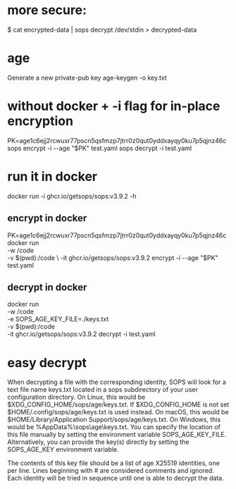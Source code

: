 # more secure:
$ cat encrypted-data | sops decrypt /dev/stdin > decrypted-data

# age
Generate a new private-pub key
age-keygen -o key.txt

# without docker + -i flag for in-place encryption
PK=age1c6ejj2rcwuxr77pscn5qsfmzp7jtrr0z0qut0yddxayqy0ku7p5qjnz46c
sops encrypt -i --age "$PK" test.yaml
sops decrypt -i test.yaml

# run it in docker
docker run -i ghcr.io/getsops/sops:v3.9.2 -h

## encrypt in docker
PK=age1c6ejj2rcwuxr77pscn5qsfmzp7jtrr0z0qut0yddxayqy0ku7p5qjnz46c
docker run \
    -w /code \
    -v $(pwd):/code \
    -it ghcr.io/getsops/sops:v3.9.2 encrypt -i --age "$PK" test.yaml

## decrypt in docker
docker run \
    -w /code \
    -e SOPS_AGE_KEY_FILE=./keys.txt \
    -v $(pwd):/code \
    -it ghcr.io/getsops/sops:v3.9.2 decrypt -i test.yaml

# easy decrypt
When decrypting a file with the corresponding identity, SOPS will look for a text file name keys.txt located in a sops subdirectory of your user configuration directory. On Linux, this would be $XDG_CONFIG_HOME/sops/age/keys.txt. If $XDG_CONFIG_HOME is not set $HOME/.config/sops/age/keys.txt is used instead. On macOS, this would be $HOME/Library/Application Support/sops/age/keys.txt. On Windows, this would be %AppData%\sops\age\keys.txt. You can specify the location of this file manually by setting the environment variable SOPS_AGE_KEY_FILE. Alternatively, you can provide the key(s) directly by setting the SOPS_AGE_KEY environment variable.

The contents of this key file should be a list of age X25519 identities, one per line. Lines beginning with # are considered comments and ignored. Each identity will be tried in sequence until one is able to decrypt the data.

